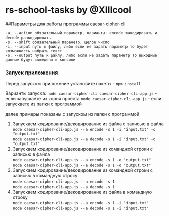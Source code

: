 # rs-school-tasks by @XIIIcool

##Параметры для работы программы caesar-cipher-cli
```
-a, --action обязательный параметр, варианты: encode закодировать и decode разкодировать
-s, --shift обязательный параметр, целое число
-i, --input путь к файлу, либо если не задать параметр то будет возможность набрать текст 
-o, --output путь к файлу, либо если не задать параметр то выходные данные будут выведены в консоли
```

### Запуск приложения
Перед запуском приложение установите пакеты - `npm install`

Варианты запуска:
`node caesar-cipher-cli caesar-cipher-cli-app.js` - если запускаете из корня проекта
`node caesar-cipher-cli-app.js` - если запускаете из папки с программой

далее примеры показаны с запуском из папки с программой

1. Запускаем кодирование/декодирование из файла с записью в файла \
`node caesar-cipher-cli-app.js --a encode -s 1 -i "input.txt" -o "output.txt"` \
`node caesar-cipher-cli-app.js --a decode -s 1 -i "input.txt" -o "output.txt"`
2. Запускаем кодирование/декодирование из командной строки с записью в файла \
`node caesar-cipher-cli-app.js --a encode -s 1 -o "output.txt"` \
`node caesar-cipher-cli-app.js --a decode -s 1 -o "output.txt"`
3. Запускаем кодирование/декодирование из командной строки с записью в командную строку \
`node caesar-cipher-cli-app.js --a encode -s 1 ` \
`node caesar-cipher-cli-app.js --a decode -s 1 `
4. Запускаем кодирование/декодирование из файла в командную строку \
`node caesar-cipher-cli-app.js --a encode -s 1 -i "input.txt"` \
`node caesar-cipher-cli-app.js --a decode -s 1 -i "input.txt"`
